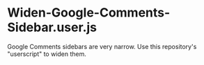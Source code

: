 # Widen-Google-Comments-Sidebar.user.js
Google Comments sidebars are very narrow. Use this repository's "userscript" to widen them.
